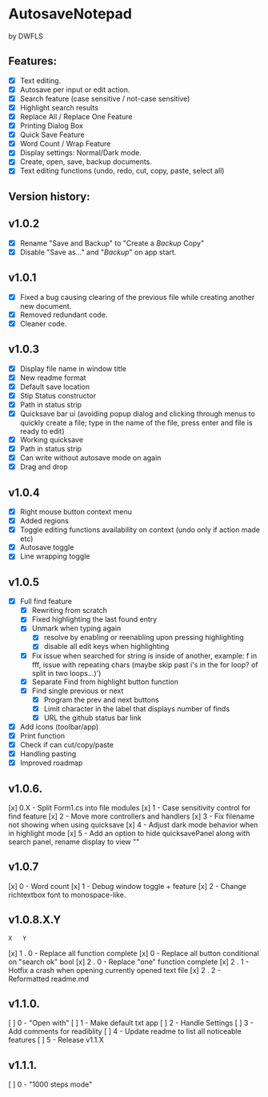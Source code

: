 # **AutosaveNotepad**
by DWFLS

## Features:
- [x] Text editing.
- [x] Autosave per input or edit action.
- [x] Search feature (case sensitive / not-case sensitive)
- [x] Highlight search results
- [x] Replace All / Replace One Feature
- [x] Printing Dialog Box
- [x] Quick Save Feature
- [x] Word Count / Wrap Feature
- [x] Display settings: Normal/Dark mode.
- [x] Create, open, save, backup documents.
- [x] Text editing functions (undo, redo, cut, copy, paste, select all)

## Version history:

## **v1.0.2**

- [x] Rename "Save and Backup" to "Create a *Backup* Copy"
- [x] Disable "Save as..." and "*Backup*" on app start.

## **v1.0.1**

- [x] Fixed a bug causing clearing of the previous file while creating another new document.
- [x] Removed redundant code.
- [x] Cleaner code.

## **v1.0.3**

- [x] Display file name in window title
- [x] New readme format
- [x] Default save location
- [x] Stip Status constructor
- [x] Path in status strip
- [x] Quicksave bar ui (avoiding popup dialog and clicking through menus to quickly create a file; type in the name of the file, press enter and file is ready to edit)
- [x] Working quicksave
- [x] Path in status strip
- [x] Can write without autosave mode on again
- [x] Drag and drop

## **v1.0.4**

- [x] Right mouse button context menu
- [x] Added regions
- [x] Toggle editing functions availability on context (undo only if action made etc)
- [x] Autosave toggle
- [x] Line wrapping toggle

## **v1.0.5**

- [x] Full find feature
	- [x] Rewriting from scratch
	- [x] Fixed highlighting the last found entry
	- [x] Unmark when typing again
		- [x] resolve by enabling or reenabling upon pressing highlighting
		- [x] disable all edit keys when highlighting
	- [x] Fix issue when searched for string is inside of another, example: f in fff, issue with repeating chars (maybe skip past i's in the for loop? of split in two loops...)')
	- [x] Separate Find from highlight button function
	- [x] Find single previous or next		
		- [x] Program the prev and next buttons
		- [x] Limit character in the label that displays number of finds
		- [x] URL the github status bar link
- [x] Add icons (toolbar/app)
- [x] Print function
- [x] Check if can cut/copy/paste
- [x] Handling pasting
- [x] Improved roadmap

## **v1.0.6.**

[x] 0.X - Split Form1.cs into file modules
[x] 1 - Case sensitivity control for find feature
[x] 2 - Move more controllers and handlers
[x] 3 - Fix filename not showing when using quicksave
[x] 4 - Adjust dark mode behavior when in highlight mode
[x] 5 - Add an option to hide quicksavePanel along with search panel, rename display to view ""

## **v1.0.7**

[x] 0 - Word count
[x] 1 - Debug window toggle + feature
[x] 2 - Change richtextbox font to monospace-like.

## **v1.0.8.X.Y**

	X	Y
[x] 1 . 0 - Replace all function complete
	[x]	0 -	Replace all button conditional on "search ok" bool
[x]	2 .	0 - Replace "one" function complete
[x] 2 . 1 - Hotfix a crash when opening currently opened text file
[x] 2 . 2 - Reformatted readme.md

## **v1.1.0.**
[ ] 0 - "Open with"
[ ] 1 - Make default txt app
[ ] 2 - Handle Settings
[ ] 3 - Add comments for readiblity
[ ] 4 - Update readme to list all noticeable features
[ ] 5 - Release v1.1.X

## **v1.1.1.**
[ ] 0 - "1000 steps mode"